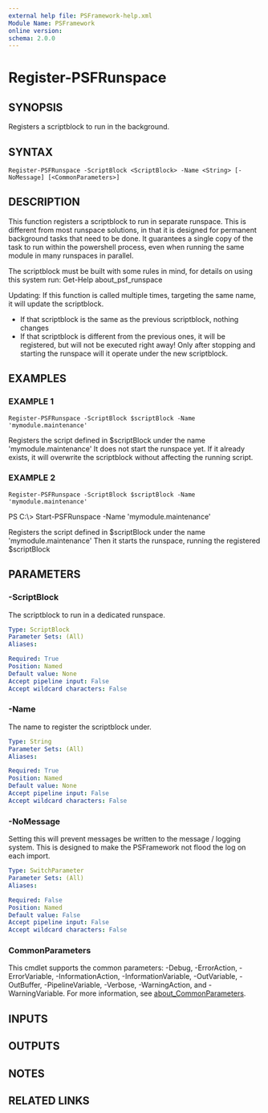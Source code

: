 ```yaml
---
external help file: PSFramework-help.xml
Module Name: PSFramework
online version:
schema: 2.0.0
---
```


# Register-PSFRunspace

## SYNOPSIS
Registers a scriptblock to run in the background.

## SYNTAX

```
Register-PSFRunspace -ScriptBlock <ScriptBlock> -Name <String> [-NoMessage] [<CommonParameters>]
```

## DESCRIPTION
This function registers a scriptblock to run in separate runspace.
This is different from most runspace solutions, in that it is designed for permanent background tasks that need to be done.
It guarantees a single copy of the task to run within the powershell process, even when running the same module in many runspaces in parallel.

The scriptblock must be built with some rules in mind, for details on using this system run:
Get-Help about_psf_runspace

Updating:
If this function is called multiple times, targeting the same name, it will update the scriptblock.
- If that scriptblock is the same as the previous scriptblock, nothing changes
- If that scriptblock is different from the previous ones, it will be registered, but will not be executed right away!
  Only after stopping and starting the runspace will it operate under the new scriptblock.

## EXAMPLES

### EXAMPLE 1
```
Register-PSFRunspace -ScriptBlock $scriptBlock -Name 'mymodule.maintenance'
```

Registers the script defined in $scriptBlock under the name 'mymodule.maintenance'
It does not start the runspace yet.
If it already exists, it will overwrite the scriptblock without affecting the running script.

### EXAMPLE 2
```
Register-PSFRunspace -ScriptBlock $scriptBlock -Name 'mymodule.maintenance'
```

PS C:\\\> Start-PSFRunspace -Name 'mymodule.maintenance'

Registers the script defined in $scriptBlock under the name 'mymodule.maintenance'
Then it starts the runspace, running the registered $scriptBlock

## PARAMETERS

### -ScriptBlock
The scriptblock to run in a dedicated runspace.

```yaml
Type: ScriptBlock
Parameter Sets: (All)
Aliases:

Required: True
Position: Named
Default value: None
Accept pipeline input: False
Accept wildcard characters: False
```

### -Name
The name to register the scriptblock under.

```yaml
Type: String
Parameter Sets: (All)
Aliases:

Required: True
Position: Named
Default value: None
Accept pipeline input: False
Accept wildcard characters: False
```

### -NoMessage
Setting this will prevent messages be written to the message / logging system.
This is designed to make the PSFramework not flood the log on each import.

```yaml
Type: SwitchParameter
Parameter Sets: (All)
Aliases:

Required: False
Position: Named
Default value: False
Accept pipeline input: False
Accept wildcard characters: False
```

### CommonParameters
This cmdlet supports the common parameters: -Debug, -ErrorAction, -ErrorVariable, -InformationAction, -InformationVariable, -OutVariable, -OutBuffer, -PipelineVariable, -Verbose, -WarningAction, and -WarningVariable. For more information, see [about_CommonParameters](http://go.microsoft.com/fwlink/?LinkID=113216).

## INPUTS

## OUTPUTS

## NOTES

## RELATED LINKS
